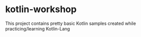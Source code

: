 # kotlin-workshop

This project contains pretty basic Kotlin samples created while practicing/learning Kotlin-Lang